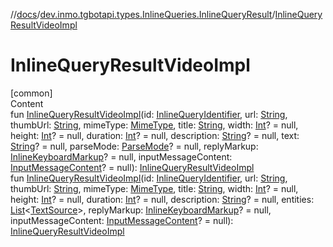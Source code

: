 //[docs](../../index.md)/[dev.inmo.tgbotapi.types.InlineQueries.InlineQueryResult](index.md)/[InlineQueryResultVideoImpl](-inline-query-result-video-impl.md)



# InlineQueryResultVideoImpl  
[common]  
Content  
fun [InlineQueryResultVideoImpl](-inline-query-result-video-impl.md)(id: [InlineQueryIdentifier](../dev.inmo.tgbotapi.types/index.md#%5Bdev.inmo.tgbotapi.types%2FInlineQueryIdentifier%2F%2F%2FPointingToDeclaration%2F%5D%2FClasslikes%2F625018081), url: [String](https://kotlinlang.org/api/latest/jvm/stdlib/kotlin/-string/index.html), thumbUrl: [String](https://kotlinlang.org/api/latest/jvm/stdlib/kotlin/-string/index.html), mimeType: [MimeType](../dev.inmo.tgbotapi.utils/-mime-type/index.md), title: [String](https://kotlinlang.org/api/latest/jvm/stdlib/kotlin/-string/index.html), width: [Int](https://kotlinlang.org/api/latest/jvm/stdlib/kotlin/-int/index.html)? = null, height: [Int](https://kotlinlang.org/api/latest/jvm/stdlib/kotlin/-int/index.html)? = null, duration: [Int](https://kotlinlang.org/api/latest/jvm/stdlib/kotlin/-int/index.html)? = null, description: [String](https://kotlinlang.org/api/latest/jvm/stdlib/kotlin/-string/index.html)? = null, text: [String](https://kotlinlang.org/api/latest/jvm/stdlib/kotlin/-string/index.html)? = null, parseMode: [ParseMode](../dev.inmo.tgbotapi.types.ParseMode/-parse-mode/index.md)? = null, replyMarkup: [InlineKeyboardMarkup](../dev.inmo.tgbotapi.types.buttons/-inline-keyboard-markup/index.md)? = null, inputMessageContent: [InputMessageContent](../dev.inmo.tgbotapi.types.InlineQueries.abstracts/-input-message-content/index.md)? = null): [InlineQueryResultVideoImpl](-inline-query-result-video-impl/index.md)  
fun [InlineQueryResultVideoImpl](-inline-query-result-video-impl.md)(id: [InlineQueryIdentifier](../dev.inmo.tgbotapi.types/index.md#%5Bdev.inmo.tgbotapi.types%2FInlineQueryIdentifier%2F%2F%2FPointingToDeclaration%2F%5D%2FClasslikes%2F625018081), url: [String](https://kotlinlang.org/api/latest/jvm/stdlib/kotlin/-string/index.html), thumbUrl: [String](https://kotlinlang.org/api/latest/jvm/stdlib/kotlin/-string/index.html), mimeType: [MimeType](../dev.inmo.tgbotapi.utils/-mime-type/index.md), title: [String](https://kotlinlang.org/api/latest/jvm/stdlib/kotlin/-string/index.html), width: [Int](https://kotlinlang.org/api/latest/jvm/stdlib/kotlin/-int/index.html)? = null, height: [Int](https://kotlinlang.org/api/latest/jvm/stdlib/kotlin/-int/index.html)? = null, duration: [Int](https://kotlinlang.org/api/latest/jvm/stdlib/kotlin/-int/index.html)? = null, description: [String](https://kotlinlang.org/api/latest/jvm/stdlib/kotlin/-string/index.html)? = null, entities: [List](https://kotlinlang.org/api/latest/jvm/stdlib/kotlin.collections/-list/index.html)<[TextSource](../dev.inmo.tgbotapi.CommonAbstracts/-text-source/index.md)>, replyMarkup: [InlineKeyboardMarkup](../dev.inmo.tgbotapi.types.buttons/-inline-keyboard-markup/index.md)? = null, inputMessageContent: [InputMessageContent](../dev.inmo.tgbotapi.types.InlineQueries.abstracts/-input-message-content/index.md)? = null): [InlineQueryResultVideoImpl](-inline-query-result-video-impl/index.md)  



